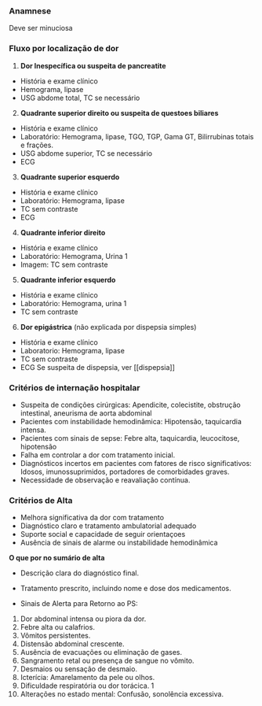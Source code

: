 ### Anamnese
Deve ser minuciosa

### Fluxo por localização de dor
1. **Dor Inespecífica ou suspeita de pancreatite**
- História e exame clínico
- Hemograma, lipase
- USG abdome total, TC se necessário

2. **Quadrante superior direito ou suspeita de questoes biliares**
- História e exame clínico
- Laboratório: Hemograma, lipase, TGO, TGP, Gama GT, Bilirrubinas totais e frações.
- USG abdome superior, TC se necessário
- ECG

3. **Quadrante superior esquerdo**
- História e exame clínico
- Laboratório: Hemograma, lipase
- TC sem contraste
- ECG

4. **Quadrante inferior direito**
- História e exame clínico
- Laboratório: Hemograma, Urina 1
- Imagem: TC sem contraste

5. **Quadrante inferior esquerdo**
- História e exame clínico
- Laboratório: Hemograma, urina 1
- TC sem contraste

6. **Dor epigástrica** (não explicada por dispepsia simples)
- História e exame clínico
- Laboratorio: Hemograma, lipase
- TC sem contraste
- ECG
Se suspeita de dispepsia, ver [[dispepsia]]


### Critérios de internação hospitalar
- Suspeita de condições cirúrgicas: Apendicite, colecistite, obstrução intestinal, aneurisma de aorta abdominal
- Pacientes com instabilidade hemodinâmica: Hipotensão, taquicardia intensa.
- Pacientes com sinais de sepse: Febre alta, taquicardia, leucocitose, hipotensão
- Falha em controlar a dor com tratamento inicial.
- Diagnósticos incertos em pacientes com fatores de risco significativos: Idosos, imunossuprimidos, portadores de comorbidades graves.
- Necessidade de observação e reavaliação contínua.

### Critérios de Alta
- Melhora significativa da dor com tratamento
- Diagnóstico claro e tratamento ambulatorial adequado
- Suporte social e capacidade de seguir orientaçoes
- Ausência de sinais de alarme ou instabilidade hemodinâmica

**O que por no sumário de alta**
- Descrição clara do diagnóstico final.

- Tratamento prescrito, incluindo nome e dose dos medicamentos. 

- Sinais de Alerta para Retorno ao PS: 
1. Dor abdominal intensa ou piora da dor.
2. Febre alta ou calafrios. 
3. Vômitos persistentes. 
4. Distensão abdominal crescente. 
5. Ausência de evacuações ou eliminação de gases. 
6. Sangramento retal ou presença de sangue no vômito. 
7. Desmaios ou sensação de desmaio. 
8. Icterícia: Amarelamento da pele ou olhos. 
9. Dificuldade respiratória ou dor torácica. 1
10. Alterações no estado mental: Confusão, sonolência excessiva.

